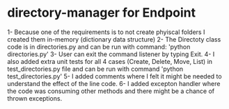 # directory-manager for Endpoint
1- Because one of the requirements is to not create phyiscal folders I created them in-memory (dictionary data structure)
2- The Directoty class code is in directories.py and can be run with command: 'python directories.py'
3- User can exit the command listener by typing Exit.
4- I also added extra unit tests for all 4 cases (Create, Delete, Move, List) in test_directories.py file and can be run with command 'python test_directories.py'
5- I added comments where I felt it might be needed to understand the effect of the line code.
6- I added excepton handler where the code was consuming other methods and there might be a chance of thrown exceptions.
